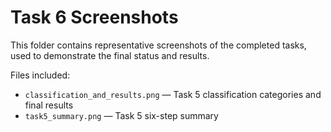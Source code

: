 # Task 6 Screenshots

This folder contains representative screenshots of the completed tasks, used to demonstrate the final status and results.

Files included:
- `classification_and_results.png` — Task 5 classification categories and final results
- `task5_summary.png` — Task 5 six-step summary

